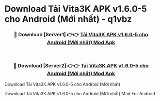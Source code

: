 # Download Tải Vita3K APK v1.6.0-5 cho Android (Mới nhất) - q1vbz


<div align="center">
<h3>🔴 Download [Server1] 👉👉 <a href="https://apk-comot.site?title=Tải_Vita3K_APK_v1.6.0-5_cho_Android_(Mới_nhất)">Tải Vita3K APK v1.6.0-5 cho Android (Mới nhất) Mod Apk</a></h3><br>
<h3>🔴 Download [Server2] 👉👉 <a href="https://apk-comot.site?title=Tải_Vita3K_APK_v1.6.0-5_cho_Android_(Mới_nhất)">Tải Vita3K APK v1.6.0-5 cho Android (Mới nhất) Mod Apk</a></h3>
</div>



Download Tải Vita3K APK v1.6.0-5 cho Android (Mới nhất) 

Download Tải Vita3K APK v1.6.0-5 cho Android (Mới nhất) Mod For Android